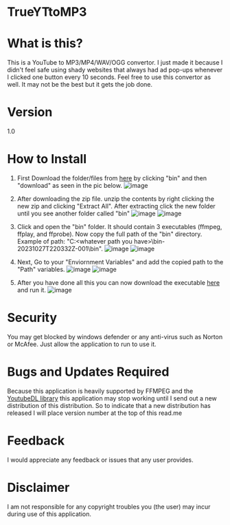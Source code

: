 # TrueYTtoMP3

# What is this?
This is a YouTube to MP3/MP4/WAV/OGG convertor. I just made it because I didn't feel safe using shady websites that always had ad pop-ups whenever I clicked one button every 10 seconds. Feel free to use this convertor as well. It may not be the best but it gets the job done.

# Version
1.0

# How to Install
1. First Download the folder/files from [here](https://drive.google.com/drive/folders/1Xkd6QZQocnWYIHb6Om-vRh5mvJPjeA7T?usp=drive_link) by clicking "bin" and then "download" as seen in the pic below.
![image](https://github.com/InfernoCycle/TrueYTtoMP3/assets/105338348/7a70beac-39ab-4559-961b-12298251ff00)

2. After downloading the zip file. unzip the contents by right clicking the new zip and clicking "Extract All". After extracting click the new folder until you see another folder called "bin"
![image](https://github.com/InfernoCycle/TrueYTtoMP3/assets/105338348/f10f18dc-81b3-4f2a-82e5-d9fc0045b317)
![image](https://github.com/InfernoCycle/TrueYTtoMP3/assets/105338348/e094b2a7-6d28-4fd9-83af-c4e95df37958)

4. Click and open the "bin" folder. It should contain 3 executables (ffmpeg, ffplay, and ffprobe). Now copy the full path of the "bin" directory. Example of path: "C:\<whatever path you have>\bin-20231027T220332Z-001\bin".
![image](https://github.com/InfernoCycle/TrueYTtoMP3/assets/105338348/aea5bab6-674b-4df0-9546-139c3af5e9f5)
![image](https://github.com/InfernoCycle/TrueYTtoMP3/assets/105338348/88dc3de9-a1ef-4ca7-82b3-bd8c46351e8d)

6. Next, Go to your "Enviornment Variables" and add the copied path to the "Path" variables.
![image](https://github.com/InfernoCycle/TrueYTtoMP3/assets/105338348/f9f83ba9-3a10-46fc-b51d-ad03cf8ee24d)
![image](https://github.com/InfernoCycle/TrueYTtoMP3/assets/105338348/b8900c27-59ce-4ba7-ad75-10dfa5392bdc)

5. After you have done all this you can now download the executable [here](https://drive.google.com/file/d/16NbMdQUDDjpaPi__76gnMC4jLyfpT-TV/view?usp=sharing) and run it.
![image](https://github.com/InfernoCycle/TrueYTtoMP3/assets/105338348/69f6a138-82b7-4c41-a6c6-5c3db4ae8da3)

# Security
You may get blocked by windows defender or any anti-virus such as Norton or McAfee. Just allow the application to run to use it.

# Bugs and Updates Required
Because this application is heavily supported by FFMPEG and the [YoutubeDL library](https://github.com/ytdl-org/youtube-dl) this application may stop working until I send out a new distribution of this distribution. So to indicate that a new distribution has released I will place version number at the top of this read.me

# Feedback
I would appreciate any feedback or issues that any user provides.

# Disclaimer
I am not responsible for any copyright troubles you (the user) may incur during use of this application. 
